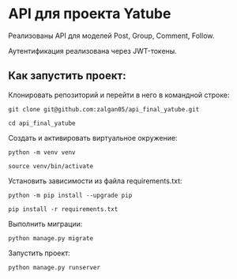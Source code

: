 # API для проекта Yatube

Реализованы API для моделей Post, Group, Comment, Follow.

Аутентификация реализована через JWT-токены.


## Как запустить проект:

Клонировать репозиторий и перейти в него в командной строке:

`git clone git@github.com:zalgan05/api_final_yatube.git`

`cd api_final_yatube`

Cоздать и активировать виртуальное окружение:

`python -m venv venv`

`source venv/bin/activate`

Установить зависимости из файла requirements.txt:

`python -m pip install --upgrade pip`

`pip install -r requirements.txt`

Выполнить миграции:

`python manage.py migrate`

Запустить проект:

`python manage.py runserver`
